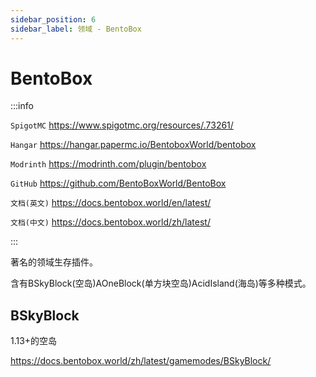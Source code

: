 ```yaml
---
sidebar_position: 6
sidebar_label: 领域 - BentoBox
---
```


# BentoBox

:::info

`SpigotMC` https://www.spigotmc.org/resources/.73261/

`Hangar` https://hangar.papermc.io/BentoboxWorld/bentobox

`Modrinth` https://modrinth.com/plugin/bentobox

`GitHub` https://github.com/BentoBoxWorld/BentoBox

`文档(英文)` https://docs.bentobox.world/en/latest/

`文档(中文)` https://docs.bentobox.world/zh/latest/

:::

著名的领域生存插件。

含有BSkyBlock(空岛)AOneBlock(单方块空岛)AcidIsland(海岛)等多种模式。

## BSkyBlock

1.13+的空岛

https://docs.bentobox.world/zh/latest/gamemodes/BSkyBlock/
